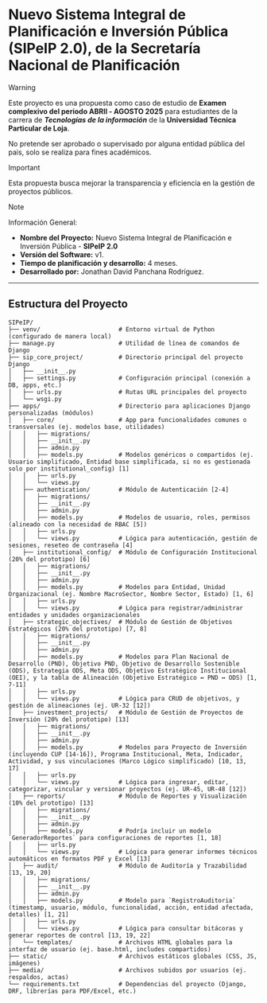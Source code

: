 # Nuevo Sistema Integral de Planificación e Inversión Pública (SIPeIP 2.0), de la Secretaría Nacional de Planificación

> [!WARNING]
> 
> Este proyecto es una propuesta como caso de estudio de **Examen complexivo del periodo ABRIl - AGOSTO 2025** para estudiantes de la carrera de 
> **_Tecnologías de la información_** de la **Universidad Técnica Particular de Loja**.
> 
> No pretende ser aprobado o supervisado por alguna entidad pública del pais, solo se realiza para fines académicos.

>[!IMPORTANT] 
> 
> Esta propuesta busca mejorar la transparencia y eficiencia en la gestión de proyectos públicos.

> [!NOTE]
> 
> Información General:
> - **Nombre del Proyecto:** Nuevo Sistema Integral de Planificación e Inversión Pública - **SIPeIP 2.0**
> - **Versión del Software:** v1.
> - **Tiempo de planificación y desarrollo:** 4 meses.
> - **Desarrollado por:** Jonathan David Panchana Rodríguez.

---

## Estructura del Proyecto

```
SIPeIP/
├── venv/                      # Entorno virtual de Python (configurado de manera local)
├── manage.py                  # Utilidad de línea de comandos de Django
├── sip_core_project/          # Directorio principal del proyecto Django
│   ├── __init__.py
│   ├── settings.py            # Configuración principal (conexión a DB, apps, etc.)
│   ├── urls.py                # Rutas URL principales del proyecto
│   └── wsgi.py
├── apps/                      # Directorio para aplicaciones Django personalizadas (módulos)
│   ├── core/                  # App para funcionalidades comunes o transversales (ej. modelos base, utilidades)
│   │   ├── migrations/
│   │   ├── __init__.py
│   │   ├── admin.py
│   │   ├── models.py          # Modelos genéricos o compartidos (ej. Usuario simplificado, Entidad base simplificada, si no es gestionada solo por institutional_config) [1]
│   │   ├── urls.py
│   │   └── views.py
│   ├── authentication/        # Módulo de Autenticación [2-4]
│   │   ├── migrations/
│   │   ├── __init__.py
│   │   ├── admin.py
│   │   ├── models.py          # Modelos de usuario, roles, permisos (alineado con la necesidad de RBAC [5])
│   │   ├── urls.py
│   │   └── views.py           # Lógica para autenticación, gestión de sesiones, reseteo de contraseña [4]
│   ├── institutional_config/  # Módulo de Configuración Institucional (20% del prototipo) [6]
│   │   ├── migrations/
│   │   ├── __init__.py
│   │   ├── admin.py
│   │   ├── models.py          # Modelos para Entidad, Unidad Organizacional (ej. Nombre MacroSector, Nombre Sector, Estado) [1, 6]
│   │   ├── urls.py
│   │   └── views.py           # Lógica para registrar/administrar entidades y unidades organizacionales
│   ├── strategic_objectives/  # Módulo de Gestión de Objetivos Estratégicos (20% del prototipo) [7, 8]
│   │   ├── migrations/
│   │   ├── __init__.py
│   │   ├── admin.py
│   │   ├── models.py          # Modelos para Plan Nacional de Desarrollo (PND), Objetivo PND, Objetivo de Desarrollo Sostenible (ODS), Estrategia ODS, Meta ODS, Objetivo Estratégico Institucional (OEI), y la tabla de Alineación (Objetivo Estratégico ↔ PND ↔ ODS) [1, 7-11]
│   │   ├── urls.py
│   │   └── views.py           # Lógica para CRUD de objetivos, y gestión de alineaciones (ej. UR-32 [12])
│   ├── investment_projects/   # Módulo de Gestión de Proyectos de Inversión (20% del prototipo) [13]
│   │   ├── migrations/
│   │   ├── __init__.py
│   │   ├── admin.py
│   │   ├── models.py          # Modelos para Proyecto de Inversión (incluyendo CUP [14-16]), Programa Institucional, Meta, Indicador, Actividad, y sus vinculaciones (Marco Lógico simplificado) [10, 13, 17]
│   │   ├── urls.py
│   │   └── views.py           # Lógica para ingresar, editar, categorizar, vincular y versionar proyectos (ej. UR-45, UR-48 [12])
│   ├── reports/               # Módulo de Reportes y Visualización (10% del prototipo) [13]
│   │   ├── migrations/
│   │   ├── __init__.py
│   │   ├── admin.py
│   │   ├── models.py          # Podría incluir un modelo `GeneradorReportes` para configuraciones de reportes [1, 18]
│   │   ├── urls.py
│   │   └── views.py           # Lógica para generar informes técnicos automáticos en formatos PDF y Excel [13]
│   ├── audit/                 # Módulo de Auditoría y Trazabilidad [13, 19, 20]
│   │   ├── migrations/
│   │   ├── __init__.py
│   │   ├── admin.py
│   │   ├── models.py          # Modelo para `RegistroAuditoria` (timestamp, usuario, módulo, funcionalidad, acción, entidad afectada, detalles) [1, 21]
│   │   ├── urls.py
│   │   └── views.py           # Lógica para consultar bitácoras y generar reportes de control [13, 19, 22]
│   └── templates/             # Archivos HTML globales para la interfaz de usuario (ej. base.html, includes compartidos)
├── static/                    # Archivos estáticos globales (CSS, JS, imágenes)
├── media/                     # Archivos subidos por usuarios (ej. respaldos, actas)
└── requirements.txt           # Dependencias del proyecto (Django, DRF, librerías para PDF/Excel, etc.)
```

